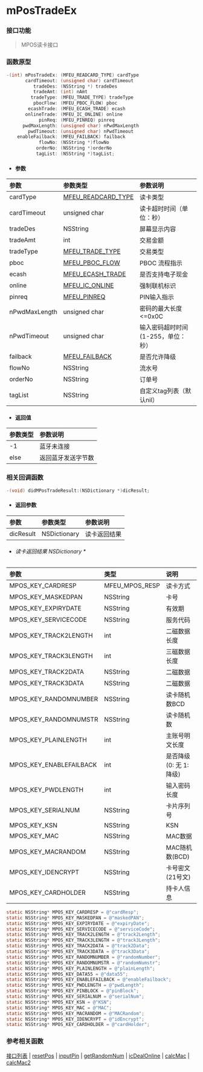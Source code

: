 # mPosTradeEx

### 接口功能

> MPOS读卡接口

### 函数原型

```objective-c
-(int) mPosTradeEx: (MFEU_READCARD_TYPE) cardType
       cardTimeout: (unsigned char) cardTimeout
          tradeDes: (NSString *) tradeDes
          tradeAmt: (int) nAmt
         tradeType: (MFEU_TRADE_TYPE) tradeType
          pbocFlow: (MFEU_PBOC_FLOW) pboc
        ecashTrade: (MFEU_ECASH_TRADE) ecash
       onlineTrade: (MFEU_IC_ONLINE) online
            pinReq: (MFEU_PINREQ) pinreq
      pwdMaxLength: (unsigned char) nPwdMaxLength
        pwdTimeout: (unsigned char) nPwdTimeout
    enableFailback: (MFEU_FAILBACK) failback
            flowNo: (NSString *)flowNo
           orderNo: (NSString *)orderNo
           tagList: (NSString *)tagList;
```

- #### 参数
| 参数 | 参数类型 | 参数说明 |
| :-------- | :--------| :------ |
| cardType| [MFEU_READCARD_TYPE](enum.md#MFEU_READCARD_TYPE) | 读卡类型 |
| cardTimeout| unsigned char | 读卡超时时间（单位：秒） |
| tradeDes| NSString | 屏幕显示内容 |
| tradeAmt| int | 交易金额 |
| tradeType| [MFEU_TRADE_TYPE](enum.md#MFEU_TRADE_TYPE) | 交易类型 |
| pboc| [MFEU_PBOC_FLOW](enum.md#MFEU_PBOC_FLOW) | PBOC 流程指示 |
| ecash| [MFEU_ECASH_TRADE](enum.md#MFEU_ECASH_TRADE) | 是否支持电子现金 |
| online| [MFEU_IC_ONLINE](enum.md#MFEU_IC_ONLINE) | 强制联机标识 |
| pinreq| [MFEU_PINREQ](enum.md#MFEU_PINREQ) | PIN输入指示 |
| nPwdMaxLength| unsigned char | 密码的最大长度 <=0x0C |
| nPwdTimeout| unsigned char | 输入密码超时时间(1-255，单位：秒） |
| failback| [MFEU_FAILBACK](enum.md#MFEU_FAILBACK) | 是否允许降级 |
| flowNo| NSString | 流水号 |
| orderNo| NSString | 订单号 |
| tagList| NSString | 自定义tag列表（默认nil） |

- #### 返回值
| 参数类型 | 参数说明 |
| :--------| :------ |
| -1 | 蓝牙未连接 |
| else | 返回蓝牙发送字节数 |

### 相关回调函数

```objective-c
-(void) didMPosTradeResult:(NSDictionary *)dicResult;
```

- #### 返回参数
| 参数 | 参数类型 | 参数说明 |
| :-------- | :--------| :------ |
| dicResult| NSDictionary | 读卡返回结果 |

- ###### 读卡返回结果 NSDictionary *

| 参数 | 类型 | 说明 |
| :-------- | :--------| :------ |
| MPOS_KEY_CARDRESP | MFEU_MPOS_RESP | 读卡方式 |
| MPOS_KEY_MASKEDPAN | NSString | 卡号 |
| MPOS_KEY_EXPIRYDATE | NSString | 有效期 |
| MPOS_KEY_SERVICECODE | NSString | 服务代码 |
| MPOS_KEY_TRACK2LENGTH | int | 二磁数据长度 |
| MPOS_KEY_TRACK3LENGTH | int | 三磁数据长度 |
| MPOS_KEY_TRACK2DATA | NSString | 二磁数据 |
| MPOS_KEY_TRACK3DATA | NSString | 二磁数据 |
| MPOS_KEY_RANDOMNUMBER | NSString | 读卡随机数BCD |
| MPOS_KEY_RANDOMNUMSTR | NSString | 读卡随机数 |
| MPOS_KEY_PLAINLENGTH | int | 主账号明文长度 |
| MPOS_KEY_ENABLEFAILBACK | int | 是否降级(0: 无 1: 降级) |
| MPOS_KEY_PWDLENGTH | int | 输入密码长度 |
| MPOS_KEY_SERIALNUM | NSString | 卡片序列号 |
| MPOS_KEY_KSN | NSString | KSN |
| MPOS_KEY_MAC | NSString | MAC数据 |
| MPOS_KEY_MACRANDOM | NSString | MAC随机数(BCD) |
| MPOS_KEY_IDENCRYPT | NSString | 卡号密文(21号文) |
| MPOS_KEY_CARDHOLDER | NSString | 持卡人信息 |


```objective-c
static NSString* MPOS_KEY_CARDRESP = @"cardResp";
static NSString* MPOS_KEY_MASKEDPAN = @"maskedPAN";
static NSString* MPOS_KEY_EXPIRYDATE = @"expiryDate";
static NSString* MPOS_KEY_SERVICECODE = @"serviceCode";
static NSString* MPOS_KEY_TRACK2LENGTH = @"track2Length";
static NSString* MPOS_KEY_TRACK3LENGTH = @"track3Length";
static NSString* MPOS_KEY_TRACK2DATA = @"track2Data";
static NSString* MPOS_KEY_TRACK3DATA = @"track3Data";
static NSString* MPOS_KEY_RANDOMNUMBER = @"randomNumber";
static NSString* MPOS_KEY_RANDOMNUMSTR = @"randomNumstr";
static NSString* MPOS_KEY_PLAINLENGTH = @"plainLength";
static NSString* MPOS_KEY_DATA55 = @"data55";
static NSString* MPOS_KEY_ENABLEFAILBACK = @"enableFailback";
static NSString* MPOS_KEY_PWDLENGTH = @"pwdLength";
static NSString* MPOS_KEY_PINBLOCK = @"pinBlock";
static NSString* MPOS_KEY_SERIALNUM = @"serialNum";
static NSString* MPOS_KEY_KSN = @"KSN";
static NSString* MPOS_KEY_MAC = @"MAC";
static NSString* MPOS_KEY_MACRANDOM = @"MACRandom";
static NSString* MPOS_KEY_IDENCRYPT = @"idEncrypt";
static NSString* MPOS_KEY_CARDHOLDER = @"cardHolder";
```

### 参考相关函数
[接口列表](../README.md) | [resetPos](resetPos.md) | [inputPin](inputPin.md) | [getRandomNum](getRandomNum.md) | [icDealOnline](icDealOnline.md) | [calcMac](calcMac.md) | [calcMac2](calcMac.md)

